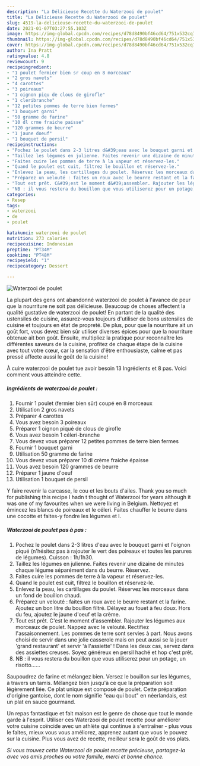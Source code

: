```yaml
---
description: "La Délicieuse Recette du Waterzooi de poulet"
title: "La Délicieuse Recette du Waterzooi de poulet"
slug: 4519-la-delicieuse-recette-du-waterzooi-de-poulet
date: 2021-01-07T03:27:55.103Z
image: https://img-global.cpcdn.com/recipes/d78d8490bf46cd64/751x532cq70/waterzooi-de-poulet-photo-principale-de-la-recette.jpg
thumbnail: https://img-global.cpcdn.com/recipes/d78d8490bf46cd64/751x532cq70/waterzooi-de-poulet-photo-principale-de-la-recette.jpg
cover: https://img-global.cpcdn.com/recipes/d78d8490bf46cd64/751x532cq70/waterzooi-de-poulet-photo-principale-de-la-recette.jpg
author: Ina Pratt
ratingvalue: 4.8
reviewcount: 9
recipeingredient:
- "1 poulet fermier bien sr coup en 8 morceaux"
- "2 gros navets"
- "4 carottes"
- "3 poireaux"
- "1 oignon piqu de clous de girofle"
- "1 cleribranche"
- "12 petites pommes de terre bien fermes"
- "1 bouquet garni"
- "50 gramme de farine"
- "10 dl crme fraiche paisse"
- "120 grammes de beurre"
- "1 jaune doeuf"
- "1 bouquet de persil"
recipeinstructions:
- "Pochez le poulet dans 2-3 litres d&#39;eau avec le bouquet garni et l&#39;oignon piqué (n&#39;hésitez pas à rajouter le vert des poireaux et toutes les parures de légumes). Cuisson : 1h/1h30."
- "Taillez les légumes en julienne. Faites revenir une dizaine de minutes chaque légume séparément dans du beurre. Réservez."
- "Faites cuire les pommes de terre à la vapeur et réservez-les."
- "Quand le poulet est cuit, filtrez le bouillon et réservez-le."
- "Enlevez la peau, les cartillages du poulet. Réservez les morceaux dans un fond de bouillon chaud."
- "Préparez un velouté : faites un roux avec le beurre restant et la farine. Ajoutez un bon litre du bouillon filtré. Délayez au fouet à feu doux. Hors du feu, ajoutez le jaune d&#39;oeuf et la crème."
- "Tout est prêt. C&#39;est le moment d&#39;assembler. Rajouter les légumes aux morceaux de poulet. Nappez avec le velouté. Rectifiez l&#39;assaisonnement. Les pommes de terre sont servies à part. Nous avons choisi de servir dans une jolie casserole mais on peut aussi se la jouer &#39;grand restaurant&#39; et servir &#39;à l&#39;assiette&#39; ! Dans les deux cas, servez dans des assiettes creuses. Soyez généreux en persil haché et hop c&#39;est prêt."
- "NB : il vous restera du bouillon que vous utiliserez pour un potage, un risotto......"
categories:
- Resep
tags:
- waterzooi
- de
- poulet

katakunci: waterzooi de poulet 
nutrition: 273 calories
recipecuisine: Indonesian
preptime: "PT34M"
cooktime: "PT48M"
recipeyield: "1"
recipecategory: Dessert

---
```



![Waterzooi de poulet](https://img-global.cpcdn.com/recipes/d78d8490bf46cd64/751x532cq70/waterzooi-de-poulet-photo-principale-de-la-recette.jpg)

La plupart des gens ont abandonné waterzooi de poulet à l'avance de peur que la nourriture ne soit pas délicieuse. Beaucoup de choses affectent la qualité gustative de waterzooi de poulet! En partant de la qualité des ustensiles de cuisine, assurez-vous toujours d'utiliser de bons ustensiles de cuisine et toujours en état de propreté. De plus, pour que la nourriture ait un goût fort, vous devez bien sûr utiliser diverses épices pour que la nourriture obtenue ait bon goût. Ensuite, multipliez la pratique pour reconnaître les différentes saveurs de la cuisine, profitez de chaque étape de la cuisine avec tout votre cœur, car la sensation d'être enthousiaste, calme et pas pressé affecte aussi le goût de la cuisine!

<!--inarticleads1-->

À cuire waterzooi de poulet tue avoir besoin 13 Ingrédients et 8 pas. Voici comment vous atteindre cette.

##### Ingrédients de waterzooi de poulet :

1. Fournir 1 poulet (fermier bien sûr) coupé en 8 morceaux
1. Utilisation 2 gros navets
1. Préparer 4 carottes
1. Vous avez besoin 3 poireaux
1. Préparer 1 oignon piqué de clous de girofle
1. Vous avez besoin 1 céleri-branche
1. Vous devez vous préparer 12 petites pommes de terre bien fermes
1. Fournir 1 bouquet garni
1. Utilisation 50 gramme de farine
1. Vous devez vous préparer 10 dl crème fraiche épaisse
1. Vous avez besoin 120 grammes de beurre
1. Préparer 1 jaune d&#39;oeuf
1. Utilisation 1 bouquet de persil


Y faire revenir la carcasse, le cou et les bouts d&#39;ailes. Thank you so much for publishing this recipe I hadn t thought of Waterzooi for years although it was one of my favourites when we were living in Belgium. Nettoyez et émincez les blancs de poireaux et le céleri. Faites chauffer le beurre dans une cocotte et faites-y fondre les légumes et l. 

<!--inarticleads2-->

##### Waterzooi de poulet pas à pas :

1. Pochez le poulet dans 2-3 litres d&#39;eau avec le bouquet garni et l&#39;oignon piqué (n&#39;hésitez pas à rajouter le vert des poireaux et toutes les parures de légumes). Cuisson : 1h/1h30.
1. Taillez les légumes en julienne. Faites revenir une dizaine de minutes chaque légume séparément dans du beurre. Réservez.
1. Faites cuire les pommes de terre à la vapeur et réservez-les.
1. Quand le poulet est cuit, filtrez le bouillon et réservez-le.
1. Enlevez la peau, les cartillages du poulet. Réservez les morceaux dans un fond de bouillon chaud.
1. Préparez un velouté : faites un roux avec le beurre restant et la farine. Ajoutez un bon litre du bouillon filtré. Délayez au fouet à feu doux. Hors du feu, ajoutez le jaune d&#39;oeuf et la crème.
1. Tout est prêt. C&#39;est le moment d&#39;assembler. Rajouter les légumes aux morceaux de poulet. Nappez avec le velouté. Rectifiez l&#39;assaisonnement. Les pommes de terre sont servies à part. Nous avons choisi de servir dans une jolie casserole mais on peut aussi se la jouer &#39;grand restaurant&#39; et servir &#39;à l&#39;assiette&#39; ! Dans les deux cas, servez dans des assiettes creuses. Soyez généreux en persil haché et hop c&#39;est prêt.
1. NB : il vous restera du bouillon que vous utiliserez pour un potage, un risotto......


Saupoudrez de farine et mélangez bien. Versez le bouillon sur les légumes, à travers un tamis. Mélangez bien jusqu&#39;à ce que la préparation soit légèrement liée. Ce plat unique est composé de poulet. Cette préparation d&#39;origine gantoise, dont le nom signifie &#34;eau qui bout&#34; en néerlandais, est un plat en sauce gourmand. 

<!--inarticleads1-->

<p>
Un repas fantastique et fait maison est le genre de chose que tout le monde garde à l'esprit. Utiliser ces Waterzooi de poulet recette pour améliorer votre cuisine coïncide avec un athlète qui continue à s'entraîner - plus vous le faites, mieux vous vous améliorez, apprenez autant que vous le pouvez sur la cuisine. Plus vous avez de recette, meilleur sera le goût de vos plats.
</p>

<p>
<i>Si vous trouvez cette Waterzooi de poulet recette précieuse, partagez-la avec vos amis proches ou votre famille, merci et bonne chance.</i>
</p>
